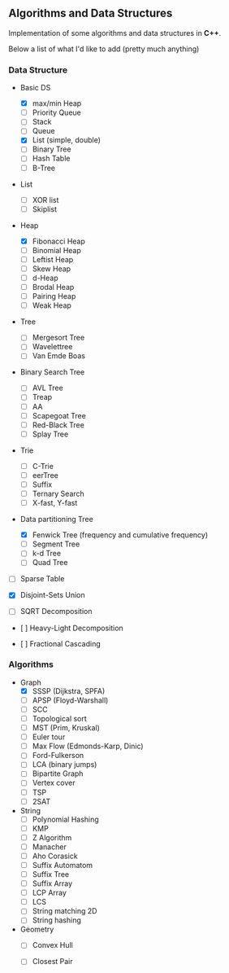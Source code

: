 Algorithms and Data Structures
-------------------------------------------------

Implementation of some algorithms and data structures in **C++**.

Below a list of what I'd like to add (pretty much anything)

### Data Structure

-	Basic DS

	-	[x] max/min Heap
	-	[ ] Priority Queue
	-	[ ] Stack
	-	[ ] Queue
	-	[x] List (simple, double)
	-	[ ] Binary Tree
	-	[ ] Hash Table
	-	[ ] B-Tree

-	List

	-	[ ] XOR list
	-	[ ] Skiplist

-	Heap

	-	[x] Fibonacci Heap
	-	[ ] Binomial Heap
	-	[ ] Leftist Heap
	-	[ ] Skew Heap
	-	[ ] d-Heap
	-	[ ] Brodal Heap
	-	[ ] Pairing Heap
	-	[ ] Weak Heap

-	Tree

	-	[ ] Mergesort Tree
	-	[ ] Wavelettree
	-	[ ] Van Emde Boas

-	Binary Search Tree

	-	[ ] AVL Tree
	-	[ ] Treap
	-	[ ] AA
	-	[ ] Scapegoat Tree
	-	[ ] Red-Black Tree
	-	[ ] Splay Tree

-	Trie

	-	[ ] C-Trie
	-	[ ] eerTree
	-	[ ] Suffix
	-	[ ] Ternary Search
	-	[ ] X-fast, Y-fast

-	Data partitioning Tree

	-	[x] Fenwick Tree (frequency and cumulative frequency)
	-	[ ] Segment Tree
	-	[ ] k-d Tree
	-	[ ] Quad Tree

-	[ ] Sparse Table

-	[x] Disjoint-Sets Union

-	[ ] SQRT Decomposition

-	[ ] Heavy-Light Decomposition

-	[ ] Fractional Cascading

### Algorithms

-	Graph
	-	[x] SSSP (Dijkstra, SPFA)
	-	[ ] APSP (Floyd-Warshall)
	-	[ ] SCC
	-	[ ] Topological sort
	-	[ ] MST (Prim, Kruskal)
	-	[ ] Euler tour
	-	[ ] Max Flow (Edmonds-Karp, Dinic)
	-	[ ] Ford-Fulkerson
	-	[ ] LCA (binary jumps)
	-	[ ] Bipartite Graph
	-	[ ] Vertex cover
	-	[ ] TSP
	-	[ ] 2SAT
-	String
	-   [ ] Polynomial Hashing
	-	[ ] KMP
	-	[ ] Z Algorithm
	-	[ ] Manacher
	-	[ ] Aho Corasick
	-	[ ] Suffix Automatom
	-	[ ] Suffix Tree
	-	[ ] Suffix Array
	-	[ ] LCP Array
	-	[ ] LCS
	-	[ ] String matching 2D
	-	[ ] String hashing
-	Geometry
	-	[ ] Convex Hull
	-	[ ] Closest Pair

